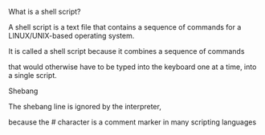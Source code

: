 What is a shell script?

A shell script is a text file that contains a sequence of commands for a LINUX/UNIX-based operating system.

It is called a shell script because it combines a sequence of commands

that would otherwise have to be typed into the keyboard one at a time, into a single script.


Shebang

The shebang line is ignored by the interpreter,

because the # character is a comment marker in many scripting languages 
